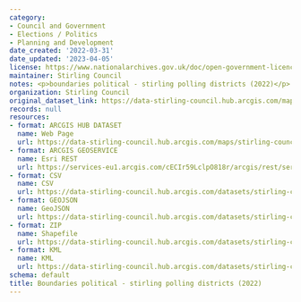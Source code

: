 ```yaml
---
category:
- Council and Government
- Elections / Politics
- Planning and Development
date_created: '2022-03-31'
date_updated: '2023-04-05'
license: https://www.nationalarchives.gov.uk/doc/open-government-licence/version/3/
maintainer: Stirling Council
notes: <p>boundaries political - stirling polling districts (2022)</p>
organization: Stirling Council
original_dataset_link: https://data-stirling-council.hub.arcgis.com/maps/stirling-council::boundaries-political-stirling-polling-districts-2022
records: null
resources:
- format: ARCGIS HUB DATASET
  name: Web Page
  url: https://data-stirling-council.hub.arcgis.com/maps/stirling-council::boundaries-political-stirling-polling-districts-2022
- format: ARCGIS GEOSERVICE
  name: Esri REST
  url: https://services-eu1.arcgis.com/cECIr59LclpO818r/arcgis/rest/services/Stirling_Council_Polling_Districts_2022/FeatureServer/0
- format: CSV
  name: CSV
  url: https://data-stirling-council.hub.arcgis.com/datasets/stirling-council::boundaries-political-stirling-polling-districts-2022.csv?outSR=%7B%22latestWkid%22%3A27700%2C%22wkid%22%3A27700%7D
- format: GEOJSON
  name: GeoJSON
  url: https://data-stirling-council.hub.arcgis.com/datasets/stirling-council::boundaries-political-stirling-polling-districts-2022.geojson?outSR=%7B%22latestWkid%22%3A27700%2C%22wkid%22%3A27700%7D
- format: ZIP
  name: Shapefile
  url: https://data-stirling-council.hub.arcgis.com/datasets/stirling-council::boundaries-political-stirling-polling-districts-2022.zip?outSR=%7B%22latestWkid%22%3A27700%2C%22wkid%22%3A27700%7D
- format: KML
  name: KML
  url: https://data-stirling-council.hub.arcgis.com/datasets/stirling-council::boundaries-political-stirling-polling-districts-2022.kml?outSR=%7B%22latestWkid%22%3A27700%2C%22wkid%22%3A27700%7D
schema: default
title: Boundaries political - stirling polling districts (2022)
---
```

